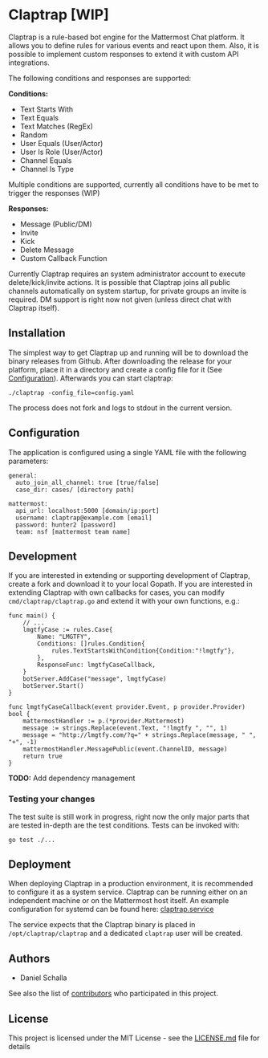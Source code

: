# Claptrap [WIP]

Claptrap is a rule-based bot engine for the Mattermost Chat platform. It allows you to define rules for various events
and react upon them. Also, it is possible to implement custom responses to extend it with custom API integrations.

The following conditions and responses are supported:

**Conditions:**

* Text Starts With
* Text Equals
* Text Matches (RegEx)
* Random
* User Equals (User/Actor)
* User Is Role (User/Actor)
* Channel Equals
* Channel Is Type

Multiple conditions are supported, currently all conditions have to be met to trigger the responses (WIP)

**Responses:**

* Message (Public/DM)
* Invite
* Kick
* Delete Message
* Custom Callback Function

Currently Claptrap requires an system administrator account to execute delete/kick/invite actions. It is possible that
Claptrap joins all public channels automatically on system startup, for private groups an invite is required. DM support
is right now not given (unless direct chat with Claptrap itself).

## Installation

The simplest way to get Claptrap up and running will be to download the binary releases from Github. 
After downloading the release for your platform, place it in a directory and create a config file for
it (See [Configuration](#Configuration)). Afterwards you can start claptrap:

```
./claptrap -config_file=config.yaml
```

The process does not fork and logs to stdout in the current version.

## Configuration

The application is configured using a single YAML file with the following parameters:
```
general:
  auto_join_all_channel: true [true/false]
  case_dir: cases/ [directory path]

mattermost:
  api_url: localhost:5000 [domain/ip:port]
  username: claptrap@example.com [email]
  password: hunter2 [password]
  team: nsf [mattermost team name]
```

## Development

If you are interested in extending or supporting development of Claptrap, create a fork and download it to your local
Gopath. If you are interested in extending Claptrap with own callbacks for cases, you can modify `cmd/claptrap/claptrap.go`
and extend it with your own functions, e.g.:

```
func main() {
    // ...
	lmgtfyCase := rules.Case{
		Name: "LMGTFY",
		Conditions: []rules.Condition{
			rules.TextStartsWithCondition{Condition:"!lmgtfy"},
		},
		ResponseFunc: lmgtfyCaseCallback,
	}
	botServer.AddCase("message", lmgtfyCase)
	botServer.Start()
}

func lmgtfyCaseCallback(event provider.Event, p provider.Provider) bool {
	mattermostHandler := p.(*provider.Mattermost)
	message := strings.Replace(event.Text, "!lmgtfy ", "", 1)
	message = "http://lmgtfy.com/?q=" + strings.Replace(message, " ", "+", -1)
	mattermostHandler.MessagePublic(event.ChannelID, message)
	return true
}

```

**TODO:** Add dependency management

### Testing your changes

The test suite is still work in progress, right now the only major parts that are tested in-depth are the test conditions.
Tests can be invoked with:

```
go test ./...
```

## Deployment

When deploying Claptrap in a production environment, it is recommended to configure it as a system service. Claptrap
can be running either on an independent machine or on the Mattermost host itself. An example configuration for systemd
can be found here: [claptrap.service](contrib/systemd/claptrap.service)

The service expects that the Claptrap binary is placed in `/opt/claptrap/claptrap` and a dedicated `claptrap` user will
be created.


## Authors

* Daniel Schalla

See also the list of [contributors](https://github.com/dschalla/claptrap/contributors) who participated in this project.

## License

This project is licensed under the MIT License - see the [LICENSE.md](LICENSE.md) file for details
